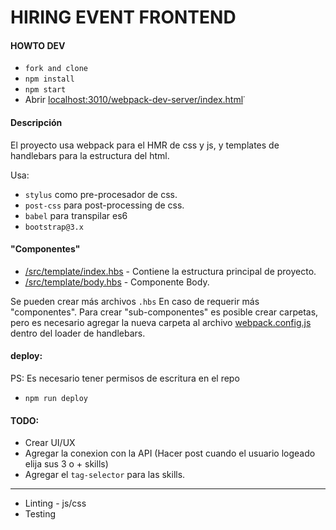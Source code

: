 # HIRING EVENT FRONTEND

#### HOWTO DEV

- `fork and clone`
- `npm install`
- `npm start`
- Abrir [localhost:3010/webpack-dev-server/index.html](http://localhost:3010/webpack-dev-server/index.html)˙

#### Descripción
El proyecto usa webpack para el HMR de css y js, y templates de handlebars para la estructura del html.

Usa:
- `stylus` como pre-procesador de css.
- `post-css` para post-processing de css.
- `babel` para transpilar es6
- `bootstrap@3.x`


#### "Componentes"
- [/src/template/index.hbs](/src/template/index.hbs) - Contiene la estructura principal de proyecto.
- [/src/template/body.hbs](/src/template/body.hbs) - Componente Body.

Se pueden crear más archivos `.hbs` En caso de requerir más "componentes".
Para crear "sub-componentes" es posible crear carpetas, pero es necesario agregar la nueva carpeta al archivo [webpack.config.js](/webpack.config.js) dentro del loader de handlebars.


#### deploy:
PS: Es necesario tener permisos de escritura en el repo
- `npm run deploy`

#### TODO:
- Crear UI/UX
- Agregar la conexion con la API (Hacer post cuando el usuario logeado elija sus 3 o + skills)
- Agregar el `tag-selector` para las skills.
----
- Linting - js/css
- Testing
